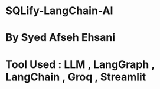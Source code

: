 # SQLify-LangChain-AI
# By Syed Afseh Ehsani
# Tool Used : LLM , LangGraph , LangChain , Groq , Streamlit

